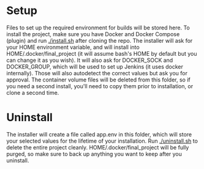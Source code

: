 # Setup

Files to set up the required environment for builds will be stored here. To install the project, make sure you have Docker and Docker Compose (plugin) and run [./install.sh](install.sh) after cloning the repo. The installer will ask for your HOME environment variable, and will install into HOME/.docker/final_project (it will assume bash's HOME by default but you can change it as you wish). It will also ask for DOCKER_SOCK and DOCKER_GROUP, which will be used to set up Jenkins (it uses docker internally). Those will also autodetect the correct values but ask you for approval. The container volume files will be deleted from this folder, so if you need a second install, you'll need to copy them prior to installation, or clone a second time.

# Uninstall

The installer will create a file called app.env in this folder, which will store your selected values for the lifetime of your installation. Run [./uninstall.sh](uninstall.sh) to delete the entire project cleanly. HOME/.docker/final_project will be fully purged, so make sure to back up anything you want to keep after you uninstall.
